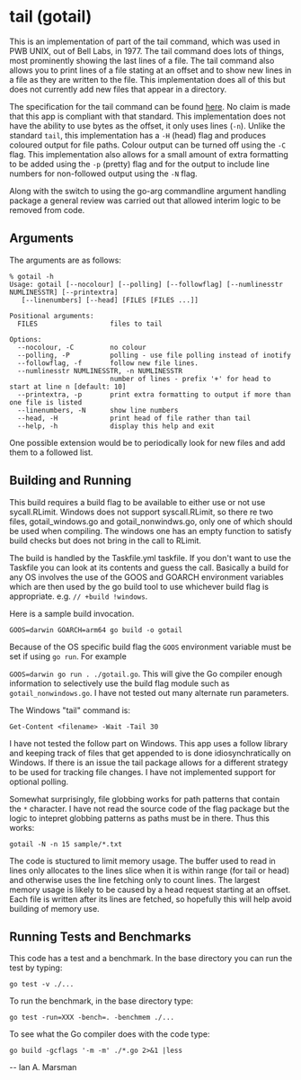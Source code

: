 # tail (gotail)

This is an implementation of part of the tail command, which was used in PWB
UNIX, out of Bell Labs, in 1977. The tail command does lots of things, most
prominently showing the last lines of a file. The tail command also allows you
to print lines of a file stating at an offset and to show new lines in a file as
they are written to the file. This implementation does all of this but does not
currently add new files that appear in a directory.

The specification for the tail command can be found
[here](https://pubs.opengroup.org/onlinepubs/007904875/utilities/tail.html). No
claim is made that this app is compliant with that standard. This implementation
does not have the ability to use bytes as the offset, it only uses lines (`-n`).
Unlike the standard `tail`, this implementation has a `-H` (head) flag and
produces coloured output for file paths. Colour output can be turned off using
the `-C` flag. This implementation also allows for a small amount of extra
formatting to be added using the `-p` (pretty) flag and for the output to
include line numbers for non-followed output using the `-N` flag.

Along with the switch to using the go-arg commandline argument handling package
a general review was carried out that allowed interim logic to be removed from
code.

## Arguments

The arguments are as follows:

```
% gotail -h
Usage: gotail [--nocolour] [--polling] [--followflag] [--numlinesstr NUMLINESSTR] [--printextra] 
   [--linenumbers] [--head] [FILES [FILES ...]]

Positional arguments:
  FILES                  files to tail

Options:
  --nocolour, -C         no colour
  --polling, -P          polling - use file polling instead of inotify
  --followflag, -f       follow new file lines.
  --numlinesstr NUMLINESSTR, -n NUMLINESSTR
                         number of lines - prefix '+' for head to start at line n [default: 10]
  --printextra, -p       print extra formatting to output if more than one file is listed
  --linenumbers, -N      show line numbers
  --head, -H             print head of file rather than tail
  --help, -h             display this help and exit
```

One possible extension would be to periodically look for new files and add them
to a followed list.

## Building and Running

This build requires a build flag to be available to either use or not use
sycall.RLimit. Windows does not support syscall.RLimit, so there re two files,
gotail_windows.go and gotail_nonwindws.go, only one of which should be used when
compiling. The windows one has an empty function to satisfy build checks but
does not bring in the call to RLimit.

The build is handled by the Taskfile.yml taskfile. If you don't want to use the
Taskfile you can look at its contents and guess the call. Basically a build for
any OS involves the use of the GOOS and GOARCH environment variables which are
then used by the go build tool to use whichever build flag is appropriate. e.g.
`// +build !windows`.

Here is a sample build invocation.

`GOOS=darwin GOARCH=arm64 go build -o gotail`

Because of the OS specific build flag the `GOOS` environment variable must be
set if using `go run`. For example

`GOOS=darwin go run . ./gotail.go`. This will give the Go compiler enough
information to selectively use the build flag module such as
`gotail_nonwindows.go`. I have not tested out many alternate run parameters.

The Windows "tail" command is:

`Get-Content <filename> -Wait -Tail 30`

I have not tested the follow part on Windows. This app uses a follow library and
keeping track of files that get appended to is done idiosynchratically on
Windows. If there is an issue the tail package allows for a different strategy
to be used for tracking file changes. I have not implemented support for
optional polling.

Somewhat surprisingly, file globbing works for path patterns that contain the
`*` character. I have not read the source code of the flag package but the logic
to intepret globbing patterns as paths must be in there. Thus this works:

`gotail -N -n 15 sample/*.txt`

The code is stuctured to limit memory usage. The buffer used to read in lines
only allocates to the lines slice when it is within range (for tail or head) and
otherwise uses the line fetching only to count lines. The largest memory usage
is likely to be caused by a head request starting at an offset. Each file is
written after its lines are fetched, so hopefully this will help avoid building
of memory use.

## Running Tests and Benchmarks

This code has a test and a benchmark. In the base directory you can run the test
by typing:

  `go test -v ./...`

To run the benchmark, in the base directory type:

  `go test -run=XXX -bench=. -benchmem ./...`

To see what the Go compiler does with the code type:

  `go build -gcflags '-m -m' ./*.go 2>&1 |less`

-- Ian A. Marsman